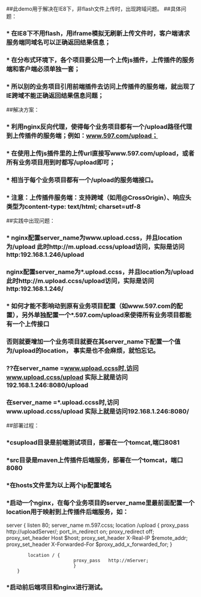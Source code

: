 ##此demo用于解决在IE8下，非flash文件上传时，出现跨域问题。
##具体问题：
### * 在IE8下不用flash，用iframe模拟无刷新上传文件时，客户端请求服务端同域名可以正确返回结果信息；
### * 在分布式环境下，各个项目要公用一个上传js插件，上传插件的服务端和客户端必须单独一套；
### * 所以别的业务项目引用前端插件去访问上传插件的服务端，就出现了IE跨域不能正确返回结果信息问题；
##解决方案：
### * 利用nginx反向代理，使得每个业务项目都有一个/upload路径代理到上传插件的服务端；例如：www.597.com/upload；   
### * 在使用上传js插件里的上传url直接写www.597.com/upload，或者所有业务项目用到时都写/upload即可；
### * 相当于每个业务项目都有一个/upload的服务端接口。 
### * 注意：上传插件服务端：支持跨域（如用@CrossOrigin）、响应头类型为content-type: text/html; charset=utf-8

##实践中出现问题：
### * nginx配置server_name为www.upload.ccss，并且location为/upload 此时http://m.upload.ccss/upload访问，实际是访问http:192.168.1.246/upload 
###   nginx配置server_name为*.upload.ccss，并且location为/upload 此时http://m.upload.ccss/upload访问，实际是访问http:192.168.1.246/  
### * 如何才能不影响动到原有业务项目配置（如www.597.com的配置），另外单独配置一个*.597.com/upload来使得所有业务项目都能有一个上传接口
###   否则就要增加一个业务项目就要在其server_name下配置一个值为/upload的location， 事实是也不会麻烦，就怕忘记。
### ??在server_name =www.upload.ccss时,访问www.upload.ccss/upload 实际上就是访问192.168.1.246:8080/upload
###   在server_name =*.upload.ccss时,访问www.upload.ccss/upload 实际上就是访问192.168.1.246:8080/


##部署过程：
### *csupload目录是前端测试项目，部署在一个tomcat,端口8081
### *src目录是maven上传插件后端服务，部署在一个tomcat，端口8080
### *在hosts文件里为以上两个ip配置域名
### *启动一个nginx，在每个业务项目的server_name里最前面配置一个location用于映射到上传插件后端服务，如：
 server {
       	listen       80;
      	server_name  m.597.ccss;
        	location /upload {
            	 proxy_pass   http://uploadServer/;
                           port_in_redirect   on;
                           proxy_redirect     off;
                           proxy_set_header   Host             $host;
                           proxy_set_header   X-Real-IP        $remote_addr;
                           proxy_set_header   X-Forwarded-For  $proxy_add_x_forwarded_for;
       		 }

       		location / {
                           	 proxy_pass   http://mServer;
                      		 }
        }
### *启动前后端项目和nginx进行测试。
